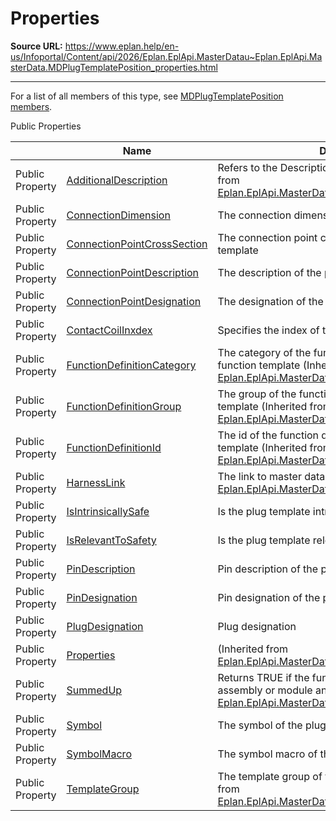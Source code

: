 # Properties

**Source URL:** https://www.eplan.help/en-us/Infoportal/Content/api/2026/Eplan.EplApi.MasterDatau~Eplan.EplApi.MasterData.MDPlugTemplatePosition_properties.html

---

For a list of all members of this type, see [MDPlugTemplatePosition members](Eplan.EplApi.MasterDatau~Eplan.EplApi.MasterData.MDPlugTemplatePosition_members.html).

Public Properties

|  | Name | Description |
| --- | --- | --- |
| Public Property | [AdditionalDescription](Eplan.EplApi.MasterDatau~Eplan.EplApi.MasterData.MDFunctionTemplatePosition~AdditionalDescription.html) | Refers to the Description column in GUI. (Inherited from [Eplan.EplApi.MasterData.MDFunctionTemplatePosition](Eplan.EplApi.MasterDatau~Eplan.EplApi.MasterData.MDFunctionTemplatePosition.html)) |
| Public Property | [ConnectionDimension](Eplan.EplApi.MasterDatau~Eplan.EplApi.MasterData.MDPlugTemplatePosition~ConnectionDimension.html) | The connection dimension of the plug template |
| Public Property | [ConnectionPointCrossSection](Eplan.EplApi.MasterDatau~Eplan.EplApi.MasterData.MDPlugTemplatePosition~ConnectionPointCrossSection.html) | The connection point cross-section of the plug template |
| Public Property | [ConnectionPointDescription](Eplan.EplApi.MasterDatau~Eplan.EplApi.MasterData.MDPlugTemplatePosition~ConnectionPointDescription.html) | The description of the plug template |
| Public Property | [ConnectionPointDesignation](Eplan.EplApi.MasterDatau~Eplan.EplApi.MasterData.MDPlugTemplatePosition~ConnectionPointDesignation.html) | The designation of the plug template |
| Public Property | [ContactCoilInxdex](Eplan.EplApi.MasterDatau~Eplan.EplApi.MasterData.MDPlugTemplatePosition~ContactCoilInxdex.html) | Specifies the index of the coil or contact. |
| Public Property | [FunctionDefinitionCategory](Eplan.EplApi.MasterDatau~Eplan.EplApi.MasterData.MDFunctionTemplatePosition~FunctionDefinitionCategory.html) | The category of the function definition set to the function template (Inherited from [Eplan.EplApi.MasterData.MDFunctionTemplatePosition](Eplan.EplApi.MasterDatau~Eplan.EplApi.MasterData.MDFunctionTemplatePosition.html)) |
| Public Property | [FunctionDefinitionGroup](Eplan.EplApi.MasterDatau~Eplan.EplApi.MasterData.MDFunctionTemplatePosition~FunctionDefinitionGroup.html) | The group of the function definition set to the function template (Inherited from [Eplan.EplApi.MasterData.MDFunctionTemplatePosition](Eplan.EplApi.MasterDatau~Eplan.EplApi.MasterData.MDFunctionTemplatePosition.html)) |
| Public Property | [FunctionDefinitionId](Eplan.EplApi.MasterDatau~Eplan.EplApi.MasterData.MDFunctionTemplatePosition~FunctionDefinitionId.html) | The id of the function definition set to the function template (Inherited from [Eplan.EplApi.MasterData.MDFunctionTemplatePosition](Eplan.EplApi.MasterDatau~Eplan.EplApi.MasterData.MDFunctionTemplatePosition.html)) |
| Public Property | [HarnessLink](Eplan.EplApi.MasterDatau~Eplan.EplApi.MasterData.MDFunctionTemplatePosition~HarnessLink.html) | The link to master data in Harness proD (Inherited from [Eplan.EplApi.MasterData.MDFunctionTemplatePosition](Eplan.EplApi.MasterDatau~Eplan.EplApi.MasterData.MDFunctionTemplatePosition.html)) |
| Public Property | [IsIntrinsicallySafe](Eplan.EplApi.MasterDatau~Eplan.EplApi.MasterData.MDPlugTemplatePosition~IsIntrinsicallySafe.html) | Is the plug template intrinsically safe (yes / no) |
| Public Property | [IsRelevantToSafety](Eplan.EplApi.MasterDatau~Eplan.EplApi.MasterData.MDPlugTemplatePosition~IsRelevantToSafety.html) | Is the plug template relevant to safety (yes / no) |
| Public Property | [PinDescription](Eplan.EplApi.MasterDatau~Eplan.EplApi.MasterData.MDPlugTemplatePosition~PinDescription.html) | Pin description of the plug template |
| Public Property | [PinDesignation](Eplan.EplApi.MasterDatau~Eplan.EplApi.MasterData.MDPlugTemplatePosition~PinDesignation.html) | Pin designation of the plug template |
| Public Property | [PlugDesignation](Eplan.EplApi.MasterDatau~Eplan.EplApi.MasterData.MDPlugTemplatePosition~PlugDesignation.html) | Plug designation |
| Public Property | [Properties](Eplan.EplApi.MasterDatau~Eplan.EplApi.MasterData.MDFunctionTemplatePosition~Properties.html) | (Inherited from [Eplan.EplApi.MasterData.MDFunctionTemplatePosition](Eplan.EplApi.MasterDatau~Eplan.EplApi.MasterData.MDFunctionTemplatePosition.html)) |
| Public Property | [SummedUp](Eplan.EplApi.MasterDatau~Eplan.EplApi.MasterData.MDFunctionTemplatePosition~SummedUp.html) | Returns TRUE if the function template is part of an assembly or module and is summed up (Inherited from [Eplan.EplApi.MasterData.MDFunctionTemplatePosition](Eplan.EplApi.MasterDatau~Eplan.EplApi.MasterData.MDFunctionTemplatePosition.html)) |
| Public Property | [Symbol](Eplan.EplApi.MasterDatau~Eplan.EplApi.MasterData.MDPlugTemplatePosition~Symbol.html) | The symbol of the plug template |
| Public Property | [SymbolMacro](Eplan.EplApi.MasterDatau~Eplan.EplApi.MasterData.MDPlugTemplatePosition~SymbolMacro.html) | The symbol macro of the plug template |
| Public Property | [TemplateGroup](Eplan.EplApi.MasterDatau~Eplan.EplApi.MasterData.MDFunctionTemplatePosition~TemplateGroup.html) | The template group of the function template (Inherited from [Eplan.EplApi.MasterData.MDFunctionTemplatePosition](Eplan.EplApi.MasterDatau~Eplan.EplApi.MasterData.MDFunctionTemplatePosition.html)) |


